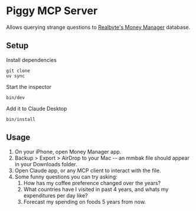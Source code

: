 # Piggy MCP Server

Allows querying strange questions to [Realbyte's Money Manager](https://realbyteapps.com/) database.

## Setup

Install dependencies

```
git clone
uv sync
```

Start the inspector

```
bin/dev
```


Add it to Claude Desktop

```
bin/install
```

## Usage

1. On your iPhone, open Money Manager app.
2. Backup > Export > AirDrop to your Mac -- an mmbak file should appear in your Downloads folder.
3. Open Claude app, or any MCP client to interact with the file.
4. Some funny questions you can try asking:
    1. How has my coffee preference changed over the years?
    2. What countries have I visited in past 4 years, and whats my expenditures per day like?
    3. Forecast my spending on foods 5 years from now.

